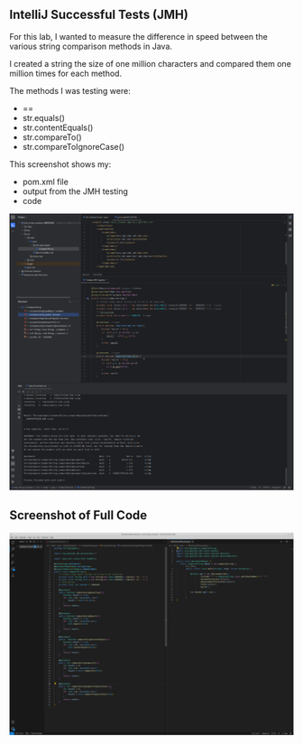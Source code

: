 ## IntelliJ Successful Tests (JMH)

For this lab, I wanted to measure the difference in speed between the various string comparison methods in Java.  

I created a string the size of one million characters and compared them one million times for each method.  

The methods I was testing were:  
  
- ==  
- str.equals()  
- str.contentEquals()  
- str.compareTo()  
- str.compareToIgnoreCase()  

  
This screenshot shows my:  
  
- pom.xml file  
- output from the JMH testing  
- code  

![JMH Tests](assets/intellij.png)

## Screenshot of Full Code

![Code](assets/code.png)